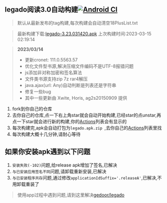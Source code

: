 ## legado阅读3.0自动构建[![Android CI](https://github.com/10bits/gedoor-Build/workflows/Android%20CI/badge.svg)](https://github.com/10bits/gedoor-Build/actions)

> 默认从最新发布的tag构建,每次构建会自动清空18PlusList.txt

> 最新构建下载:[legado-3.23.031420.apk](https://github.com/newdream8848/gedoor-Build/releases/download/legado-3.23.031420/legado-3.23.031420.apk) 上次构建时间:2023-03-15 02:19:14
<!--start-->
> **2023/03/14**
> * 更新cronet: 111.0.5563.57
> * 优化文件型书源,解决压缩文件编码不是UTF-8报错问题
> * js添加非对称加密和签名算法
> * 文件类书源支持zip 7z rar4解压
> * java.ajax(url: Any)自动判断是列表还是字符串
> * 修复一些bug
> * 其中一些更新由 Xwite, Horis, ag2s20150909 提供
<!--end-->
  
1. fork到你自己的仓库
2. 去你自己的仓库,点一下右上角star就会自动开始构建,已经star的点unstar,再点一下star就会进行新的构建,你的[Actions](https://github.com/10bits/gedoor-Build/actions)列表会有显示的
3. 每次构建完,apk会自动打包为`legado.apk.zip
`,去你自己的[Actions](https://github.com/10bits/gedoor-Build/actions)列表里找
4. 每次构建大概十几分钟,请耐心等待

## 如果你安装apk遇到以下问题

1. `安装失败(-102)`问题,给release apk增加了签名,已解决
2. `与已安装应用签名不同`问题,请卸载重新安装,已解决
3. `与已安装程序共存`问题,通过修改`applicationIdSuffix='.releaseA'`,已解决,不用卸载重装了
> 使用app过程中遇到问题,请到这里解决[gedoor/legado](https://github.com/gedoor/legado/issues)

